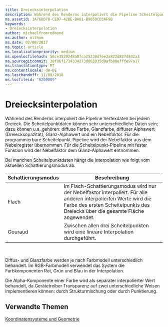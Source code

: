 ```yaml
---
title: Dreiecksinterpolation
description: Während des Renderns interpoliert die Pipeline Scheitelpunktdaten über jedes Dreieck hinweg.
ms.assetid: 1A76DD78-CED7-42BE-BA81-B9050CD3AF9B
keywords:
- Dreiecksinterpolation
author: michaelfromredmond
ms.author: mithom
ms.date: 02/08/2017
ms.topic: article
ms.localizationpriority: medium
ms.openlocfilehash: 56ce3520248a0fca25230d7ee2a822d827d842a3
ms.sourcegitcommit: 38f06f1714334273d865935d9afb80efffe97a17
ms.translationtype: MT
ms.contentlocale: de-DE
ms.lasthandoff: 11/09/2018
ms.locfileid: "6200009"
---
```

# <a name="triangle-interpolation"></a>Dreiecksinterpolation


Während des Renderns interpoliert die Pipeline Vertexdaten bei jedem Dreieck. Die Scheitelpunktdaten können sehr unterschiedliche Daten sein; dazu können u.a. gehören: diffuse Farbe, Glanzfarbe, diffuser Alphawert (Dreiecksopazität), Glanz-Alphawert und ein Nebelfaktor. Für die programmierbare Scheitelpunkt-Pipeline wird der Nebelfaktor aus dem Nebelregister übernommen. Für die Scheitelpunkt-Pipeline mit fester Funktion wird der Nebelfaktor dem Glanz-Alphawert entnommen.

Bei manchen Scheitelpunktdaten hängt die Interpolation wie folgt vom aktuellen Schattierungsmodus ab:

| Schattierungsmodus | Beschreibung                                                                                                                                                                 |
|--------------|-----------------------------------------------------------------------------------------------------------------------------------------------------------------------------|
| Flach         | Im Flach-Schattierungsmodus wird nur der Nebelfaktor interpoliert. Für alle anderen interpolierten Werte wird die Farbe des ersten Scheitelpunkts des Dreiecks über die gesamte Fläche angewendet. |
| Gouraud      | Zwischen allen drei Scheitelpunkten wird eine lineare Interpolation durchgeführt.                                                                                                               |

 

Diffus- und Glanzfarbe werden je nach Farbmodell unterschiedlich behandelt. Im RGB-Farbmodell verwendet das System die Farbkomponenten Rot, Grün und Blau in der Interpolation.

Die Alpha-Komponente einer Farbe wird als separater interpolierter Wert behandelt, da Gerätetreiber Transparenz auf zwei unterschiedliche Weisen implementieren können: durch Strukturmischung oder durch Punktierung.

## <a name="span-idrelated-topicsspanrelated-topics"></a><span id="related-topics"></span>Verwandte Themen


[Koordinatensysteme und Geometrie](coordinate-systems-and-geometry.md)

 

 




